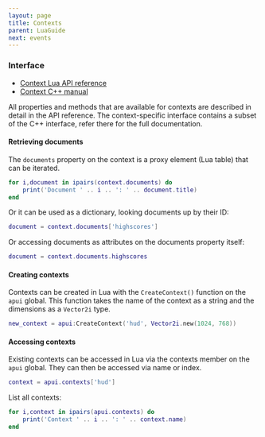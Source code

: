 ```yaml
---
layout: page
title: Contexts
parent: LuaGuide
next: events
---
```


### Interface

- [Context Lua API reference](api_reference.html#Context)
- [Context C++ manual](../cpp_manual/contexts.html)

All properties and methods that are available for contexts are described in detail in the API reference. The context-specific interface contains a subset of the C++ interface, refer there for the full documentation.

#### Retrieving documents

The `documents` property on the context is a proxy element (Lua table) that can be iterated.

```lua
for i,document in ipairs(context.documents) do
	print('Document ' .. i .. ': ' .. document.title)
end
```

Or it can be used as a dictionary, looking documents up by their ID:

```lua
document = context.documents['highscores']
```

Or accessing documents as attributes on the documents property itself:

```lua
document = context.documents.highscores
```

#### Creating contexts

Contexts can be created in Lua with the `CreateContext()` function on the `apui` global. This function takes the name of the context as a string and the dimensions as a `Vector2i` type.

```lua
new_context = apui:CreateContext('hud', Vector2i.new(1024, 768))
```

#### Accessing contexts

Existing contexts can be accessed in Lua via the contexts member on the `apui` global. They can then be accessed via name or index.

```lua
context = apui.contexts['hud']
```

List all contexts:

```lua
for i,context in ipairs(apui.contexts) do
	print('Context ' .. i .. ': ' .. context.name)
end
```
